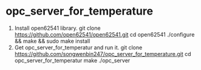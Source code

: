# opc_server_for_temperature

1. Install open62541 library.
    git clone https://github.com/open62541/open62541.git
    cd open62541
    ./configure && make && sudo make install
 2. Get opc_server_for_temperatur and run it.
    git clone https://github.com/songwenbin247/opc_server_for_temperature.git
    cd opc_server_for_temperatur 
    make
    ./opc_server <modbus ip> <port>
    
